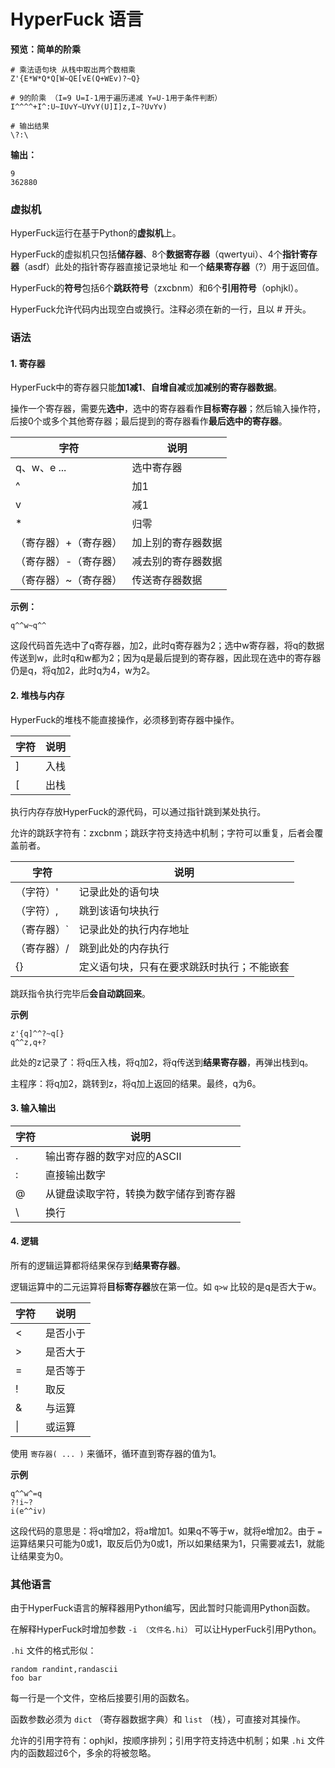 # HyperFuck 语言

**预览：简单的阶乘**

```
# 乘法语句块 从栈中取出两个数相乘
Z'{E*W*Q*Q[W~QE[vE(Q+WEv)?~Q}

# 9的阶乘 （I=9 U=I-1用于遍历递减 Y=U-1用于条件判断）
I^^^^+I^:U~IUvY~UYvY(U]I]z,I~?UvYv)

# 输出结果
\?:\
```

**输出：**

```
9
362880
```

### 虚拟机

HyperFuck运行在基于Python的**虚拟机**上。

HyperFuck的虚拟机只包括**储存器**、8个**数据寄存器**（qwertyui）、4个**指针寄存器**（asdf）此处的指针寄存器直接记录地址 和一个**结果寄存器**（?）用于返回值。  

HyperFuck的**符号**包括6个**跳跃符号**（zxcbnm）和6个**引用符号**（ophjkl）。

HyperFuck允许代码内出现空白或换行。注释必须在新的一行，且以 # 开头。

### 语法

#### 1. 寄存器

HyperFuck中的寄存器只能**加1减1**、**自增自减**或**加减别的寄存器数据**。  

操作一个寄存器，需要先**选中**，选中的寄存器看作**目标寄存器**；然后输入操作符，后接0个或多个其他寄存器；最后提到的寄存器看作**最后选中的寄存器**。  

| 字符                  | 说明               |
| --------------------- | ------------------ |
| q、w、e ...      | 选中寄存器         |
| ^                     | 加1                |
| v                     | 减1                |
| *                  | 归零            |
| （寄存器）+（寄存器） | 加上别的寄存器数据 |
| （寄存器）-（寄存器） | 减去别的寄存器数据 |
| （寄存器）~（寄存器） | 传送寄存器数据     |

**示例：**

```
q^^w~q^^
```

这段代码首先选中了q寄存器，加2，此时q寄存器为2；选中w寄存器，将q的数据传送到w，此时q和w都为2；因为q是最后提到的寄存器，因此现在选中的寄存器仍是q，将q加2，此时q为4，w为2。

#### 2. 堆栈与内存

HyperFuck的堆栈不能直接操作，必须移到寄存器中操作。

| 字符 | 说明 |
| ---- | ---- |
| ]    | 入栈 |
| [    | 出栈 |

执行内存存放HyperFuck的源代码，可以通过指针跳到某处执行。   

允许的跳跃字符有：zxcbnm；跳跃字符支持选中机制；字符可以重复，后者会覆盖前者。  

| 字符      | 说明                                       |
| --------- | ------------------------------------------ |
| （字符）' | 记录此处的语句块                     |
| （字符）, | 跳到该语句块执行                         |
| （寄存器）` | 记录此处的执行内存地址              |
| （寄存器）/ | 跳到此处的内存执行
| {}        | 定义语句块，只有在要求跳跃时执行；不能嵌套 |

跳跃指令执行完毕后**会自动跳回来**。 

**示例**

```
z'{q]^^?~q[}
q^^z,q+?
```

此处的z记录了：将q压入栈，将q加2，将q传送到**结果寄存器**，再弹出栈到q。  

主程序：将q加2，跳转到z，将q加上返回的结果。最终，q为6。  

#### 3. 输入输出

| 字符 | 说明                                   |
| ---- | -------------------------------------- |
| .    | 输出寄存器的数字对应的ASCII            |
| :    | 直接输出数字            |
| @    | 从键盘读取字符，转换为数字储存到寄存器 |
| \    | 换行                                   |

#### 4. 逻辑

所有的逻辑运算都将结果保存到**结果寄存器**。  

逻辑运算中的二元运算将**目标寄存器**放在第一位。如 `q>w` 比较的是q是否大于w。  

| 字符 | 说明     |
| ---- | -------- |
| <    | 是否小于 |
| >    | 是否大于 |
| =    | 是否等于 |
| !    | 取反     |
| &    | 与运算   |
| \|   | 或运算   |

使用 `寄存器( ... )` 来循环，循环直到寄存器的值为1。

**示例**

```
q^^w^=q
?!i~?
i(e^^iv)
```

这段代码的意思是：将q增加2，将a增加1。如果q不等于w，就将e增加2。由于 `=` 运算结果只可能为0或1，取反后仍为0或1，所以如果结果为1，只需要减去1，就能让结果变为0。

### 其他语言

由于HyperFuck语言的解释器用Python编写，因此暂时只能调用Python函数。

在解释HyperFuck时增加参数 `-i （文件名.hi）` 可以让HyperFuck引用Python。   

`.hi` 文件的格式形似：

```
random randint,randascii
foo bar
```

每一行是一个文件，空格后接要引用的函数名。

函数参数必须为 `dict` （寄存器数据字典）和 `list` （栈），可直接对其操作。

允许的引用字符有：ophjkl，按顺序排列；引用字符支持选中机制；如果 `.hi` 文件内的函数超过6个，多余的将被忽略。  
